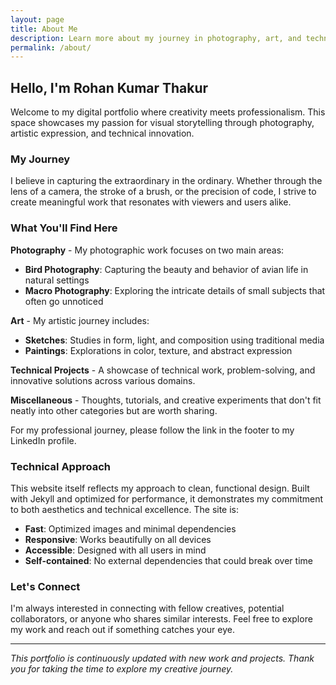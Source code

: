 ```yaml
---
layout: page
title: About Me
description: Learn more about my journey in photography, art, and technical development.
permalink: /about/
---
```


## Hello, I'm Rohan Kumar Thakur

Welcome to my digital portfolio where creativity meets professionalism. This space showcases my passion for visual storytelling through photography, artistic expression, and technical innovation.

### My Journey

I believe in capturing the extraordinary in the ordinary. Whether through the lens of a camera, the stroke of a brush, or the precision of code, I strive to create meaningful work that resonates with viewers and users alike.

### What You'll Find Here

**Photography** - My photographic work focuses on two main areas:
- **Bird Photography**: Capturing the beauty and behavior of avian life in natural settings
- **Macro Photography**: Exploring the intricate details of small subjects that often go unnoticed

**Art** - My artistic journey includes:
- **Sketches**: Studies in form, light, and composition using traditional media
- **Paintings**: Explorations in color, texture, and abstract expression

**Technical Projects** - A showcase of technical work, problem-solving, and innovative solutions across various domains.

**Miscellaneous** - Thoughts, tutorials, and creative experiments that don't fit neatly into other categories but are worth sharing.

For my professional journey, please follow the link in the footer to my LinkedIn profile.

### Technical Approach

This website itself reflects my approach to clean, functional design. Built with Jekyll and optimized for performance, it demonstrates my commitment to both aesthetics and technical excellence. The site is:

- **Fast**: Optimized images and minimal dependencies
- **Responsive**: Works beautifully on all devices
- **Accessible**: Designed with all users in mind
- **Self-contained**: No external dependencies that could break over time

### Let's Connect

I'm always interested in connecting with fellow creatives, potential collaborators, or anyone who shares similar interests. Feel free to explore my work and reach out if something catches your eye.

---

*This portfolio is continuously updated with new work and projects. Thank you for taking the time to explore my creative journey.*
